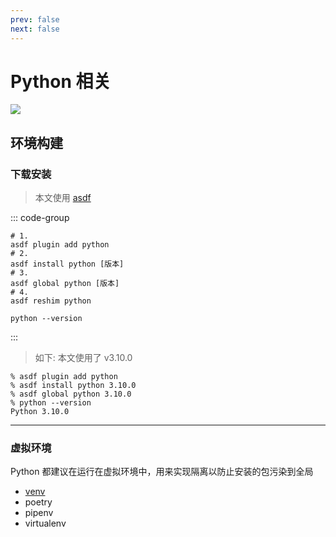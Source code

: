 ```yaml
---
prev: false
next: false
---
```


# Python 相关

![](/static/skill-images/python.webp)

## 环境构建

### 下载安装

> 本文使用 [asdf](/others/tools/asdf/)

::: code-group

```shell [安装]
# 1.
asdf plugin add python
# 2.
asdf install python [版本]
# 3.
asdf global python [版本]
# 4.
asdf reshim python
```

```shell [版本查看]
python --version
```

:::

> 如下: 本文使用了 v3.10.0

```shell
% asdf plugin add python
% asdf install python 3.10.0
% asdf global python 3.10.0
% python --version
Python 3.10.0
```

---

### 虚拟环境

Python 都建议在运行在虚拟环境中，用来实现隔离以防止安装的包污染到全局

- [venv](./virtual-env/venv.md)
- poetry
- pipenv
- virtualenv
